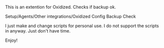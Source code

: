 This is an extention for Oxidized. Checks if backup ok. 

Setup/Agents/Other integrations/Oxidized Config Backup Check

I just make and change scripts for personal use. I do not support the scripts in anyway. Just don't have time.

Enjoy!
